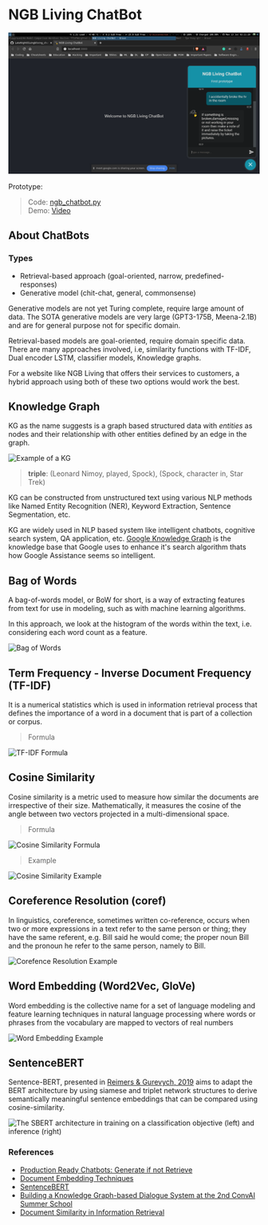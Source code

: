 # NGB Living ChatBot

![NGB ChatBot - webapp](ngbchatbot_webapp.png)

Prototype:

> Code: [ngb_chatbot.py](https://github.com/LateNight01s/ngbliving_chatbot/blob/master/backend/ngb_chatbot.py) \
> Demo: [Video](https://drive.google.com/file/d/1X8lLhdcT3eAisr41pLWjtezHoYvEkabU/view?usp=sharing)

## About ChatBots

### Types

- Retrieval-based approach (goal-oriented, narrow, predefined-responses)
- Generative model (chit-chat, general, commonsense)

Generative models are not yet Turing complete, require large amount of data. The SOTA generative models are very large (GPT3-175B, Meena-2.1B) and are for general purpose not for specific domain.

Retrieval-based models are goal-oriented, require domain specific data. There are many approaches involved, i.e, similarity functions with TF-IDF, Dual encoder LSTM, classifier models, Knowledge graphs.

For a website like NGB Living that offers their services to customers, a hybrid approach using both of these two options would work the best.

## Knowledge Graph

KG as the name suggests is a graph based structured data with _entities_ as nodes and their relationship with other entities defined by an edge in the graph.

![Example of a KG](https://miro.medium.com/max/1446/1*yhtuMXi91btQDLXR1ldtcQ.png)

> **triple**: (Leonard Nimoy, played, Spock), (Spock, character in, Star Trek)

KG can be constructed from unstructured text using various NLP methods like Named Entity Recognition (NER), Keyword Extraction, Sentence Segmentation, etc.

KG are widely used in NLP based system like intelligent chatbots, cognitive search system, QA application, etc. [Google Knowledge Graph](https://en.wikipedia.org/wiki/Knowledge_Graph) is the knowledge base that Google uses to enhance it's search algorithm thats how Google Assistance seems so intelligent.

## Bag of Words

A bag-of-words model, or BoW for short, is a way of extracting features from text for use in modeling, such as with machine learning algorithms.

In this approach, we look at the histogram of the words within the text, i.e. considering each word count as a feature.

![Bag of Words](https://cdn-media-1.freecodecamp.org/images/1*j3HUg18QwjDJTJwW9ja5-Q.png)

## Term Frequency - Inverse Document Frequency (TF-IDF)

It is a numerical statistics which is used in information retrieval process that defines the importance of a word in a document that is part of a collection or corpus.

> Formula

![TF-IDF Formula](https://miro.medium.com/max/319/1*Uucq42G4ntPGJKzI84b3aA.png)

## Cosine Similarity

Cosine similarity is a metric used to measure how similar the documents are irrespective of their size. Mathematically, it measures the cosine of the angle between two vectors projected in a multi-dimensional space.

> Formula

![Cosine Similarity Formula](https://encrypted-tbn0.gstatic.com/images?q=tbn%3AANd9GcR6psHl9yB_qZIjMF3IDzO6Ea9G0hiQ05mT5g&usqp=CAU)

> Example

![Cosine Similarity Example](https://datascience-enthusiast.com/figures/cosine_sim.png)

## Coreference Resolution (coref)

In linguistics, coreference, sometimes written co-reference, occurs when two or more expressions in a text refer to the same person or thing; they have the same referent, e.g. Bill said he would come; the proper noun Bill and the pronoun he refer to the same person, namely to Bill.

![Corefence Resolution Example](https://nlp.stanford.edu/projects/corefexample.png)

## Word Embedding (Word2Vec, GloVe)

Word embedding is the collective name for a set of language modeling and feature learning techniques in natural language processing where words or phrases from the vocabulary are mapped to vectors of real numbers

![Word Embedding Example](https://s3-ap-south-1.amazonaws.com/av-blog-media/wp-content/uploads/2017/06/06062705/Word-Vectors.png)

## SentenceBERT

Sentence-BERT, presented in [Reimers & Gurevych, 2019](https://arxiv.org/pdf/1908.10084.pdf) aims to adapt the BERT architecture by using siamese and triplet network structures to derive semantically meaningful sentence embeddings that can be compared using cosine-similarity.

![The SBERT architecture in training on a classification objective (left) and inference (right)](https://miro.medium.com/max/700/1*S5lqDyY3Gl8OBJXFg1j4kQ.png)

### References

- [Production Ready Chatbots: Generate if not Retrieve](https://arxiv.org/pdf/1711.09684.pdf)
- [Document Embedding Techniques
  ](https://towardsdatascience.com/document-embedding-techniques-fed3e7a6a25d)
- [SentenceBERT](https://arxiv.org/pdf/1908.10084.pdf)
- [Building a Knowledge Graph-based Dialogue System at the 2nd ConvAI Summer School](https://medium.com/deeppavlov/building-a-knowledge-graph-based-dialogue-system-at-the-2nd-convai-summer-school-ec2d0aa060e5)
- [Document Similarity in Information Retrieval](https://courses.cs.washington.edu/courses/cse573/12sp/lectures/17-ir.pdf)
